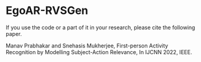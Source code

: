 # EgoAR-RVSGen

If you use the code or a part of it in your research, please cite the following paper.

Manav Prabhakar and Snehasis Mukherjee, First-person Activity Recognition by Modelling Subject-Action Relevance, In IJCNN 2022, IEEE.
